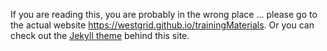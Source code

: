 If you are reading this, you are probably in the wrong place ... please go to the actual website
<https://westgrid.github.io/trainingMaterials>. Or you can check out the
[Jekyll theme](http://phlow.github.io/feeling-responsive) behind this site.
